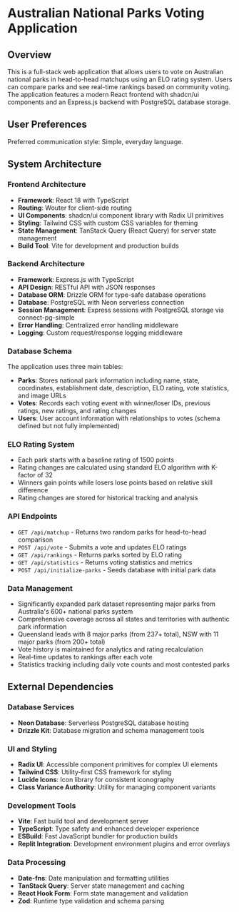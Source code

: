 # Australian National Parks Voting Application

## Overview

This is a full-stack web application that allows users to vote on Australian national parks in head-to-head matchups using an ELO rating system. Users can compare parks and see real-time rankings based on community voting. The application features a modern React frontend with shadcn/ui components and an Express.js backend with PostgreSQL database storage.

## User Preferences

Preferred communication style: Simple, everyday language.

## System Architecture

### Frontend Architecture
- **Framework**: React 18 with TypeScript
- **Routing**: Wouter for client-side routing
- **UI Components**: shadcn/ui component library with Radix UI primitives
- **Styling**: Tailwind CSS with custom CSS variables for theming
- **State Management**: TanStack Query (React Query) for server state management
- **Build Tool**: Vite for development and production builds

### Backend Architecture
- **Framework**: Express.js with TypeScript
- **API Design**: RESTful API with JSON responses
- **Database ORM**: Drizzle ORM for type-safe database operations
- **Database**: PostgreSQL with Neon serverless connection
- **Session Management**: Express sessions with PostgreSQL storage via connect-pg-simple
- **Error Handling**: Centralized error handling middleware
- **Logging**: Custom request/response logging middleware

### Database Schema
The application uses three main tables:
- **Parks**: Stores national park information including name, state, coordinates, establishment date, description, ELO rating, vote statistics, and image URLs
- **Votes**: Records each voting event with winner/loser IDs, previous ratings, new ratings, and rating changes
- **Users**: User account information with relationships to votes (schema defined but not fully implemented)

### ELO Rating System
- Each park starts with a baseline rating of 1500 points
- Rating changes are calculated using standard ELO algorithm with K-factor of 32
- Winners gain points while losers lose points based on relative skill difference
- Rating changes are stored for historical tracking and analysis

### API Endpoints
- `GET /api/matchup` - Returns two random parks for head-to-head comparison
- `POST /api/vote` - Submits a vote and updates ELO ratings
- `GET /api/rankings` - Returns parks sorted by ELO rating
- `GET /api/statistics` - Returns voting statistics and metrics
- `POST /api/initialize-parks` - Seeds database with initial park data

### Data Management
- Significantly expanded park dataset representing major parks from Australia's 600+ national parks system
- Comprehensive coverage across all states and territories with authentic park information
- Queensland leads with 8 major parks (from 237+ total), NSW with 11 major parks (from 200+ total)
- Vote history is maintained for analytics and rating recalculation
- Real-time updates to rankings after each vote
- Statistics tracking including daily vote counts and most contested parks

## External Dependencies

### Database Services
- **Neon Database**: Serverless PostgreSQL database hosting
- **Drizzle Kit**: Database migration and schema management tools

### UI and Styling
- **Radix UI**: Accessible component primitives for complex UI elements
- **Tailwind CSS**: Utility-first CSS framework for styling
- **Lucide Icons**: Icon library for consistent iconography
- **Class Variance Authority**: Utility for managing component variants

### Development Tools
- **Vite**: Fast build tool and development server
- **TypeScript**: Type safety and enhanced developer experience
- **ESBuild**: Fast JavaScript bundler for production builds
- **Replit Integration**: Development environment plugins and error overlays

### Data Processing
- **Date-fns**: Date manipulation and formatting utilities
- **TanStack Query**: Server state management and caching
- **React Hook Form**: Form state management and validation
- **Zod**: Runtime type validation and schema parsing